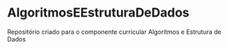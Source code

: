 # AlgoritmosEEstruturaDeDados



Repositório criado para o componente curricular Algoritmos e Estrutura de Dados
